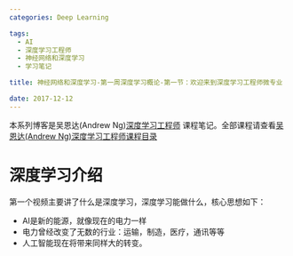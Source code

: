 ```yaml
---
categories: Deep Learning

tags: 
  - AI
  - 深度学习工程师
  - 神经网络和深度学习
  - 学习笔记

title: 神经网络和深度学习-第一周深度学习概论-第一节：欢迎来到深度学习工程师微专业

date: 2017-12-12
---
```


本系列博客是吴恩达(Andrew Ng)[深度学习工程师](http://mooc.study.163.com/smartSpec/detail/1001319001.htm) 课程笔记。全部课程请查看[吴恩达(Andrew Ng)深度学习工程师课程目录](http://blog.geekidentity.com/Deep-Learning/deep_learning_specialization/)


# 深度学习介绍

第一个视频主要讲了什么是深度学习，深度学习能做什么，核心思想如下：

* AI是新的能源，就像现在的电力一样
* 电力曾经改变了无数的行业：运输，制造，医疗，通讯等等
* 人工智能现在将带来同样大的转变。
